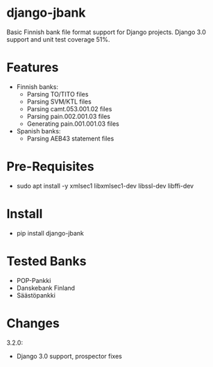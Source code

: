 django-jbank
============

Basic Finnish bank file format support for Django projects. Django 3.0 support and unit test coverage 51%.

Features
========

* Finnish banks:
  * Parsing TO/TITO files
  * Parsing SVM/KTL files
  * Parsing camt.053.001.02 files
  * Parsing pain.002.001.03 files
  * Generating pain.001.001.03 files
* Spanish banks:
  * Parsing AEB43 statement files


Pre-Requisites
==============

* sudo apt install -y xmlsec1 libxmlsec1-dev libssl-dev libffi-dev


Install
=======

* pip install django-jbank


Tested Banks
============

* POP-Pankki
* Danskebank Finland
* Säästöpankki


Changes
=======

3.2.0:
+ Django 3.0 support, prospector fixes
